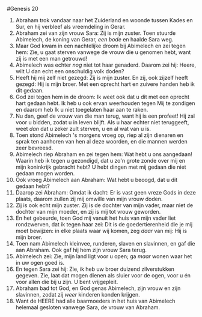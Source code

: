 #Genesis 20
1. Abraham trok vandaar naar het Zuiderland en woonde tussen Kades en Sur, en hij verbleef als vreemdeling in Gerar.
2. Abraham zei van zijn vrouw Sara: Zij is mijn zuster. Toen stuurde Abimelech, de koning van Gerar, *een bode* en haalde Sara weg.
3. Maar God kwam in een nachtelijke droom bij Abimelech en zei tegen hem: Zie, u gaat sterven vanwege de vrouw die u genomen hebt, want zij is met een man getrouwd!
4. Abimelech was echter *nog* niet tot haar genaderd. Daarom zei hij: Heere, wilt U dan echt een onschuldig volk doden?
5. Heeft hij mij zelf niet gezegd: Zij is mijn zuster. En zij, ook zijzelf heeft gezegd: Hij is mijn broer. Met een oprecht hart en zuivere handen heb ik dit gedaan.
6. God zei tegen hem in de droom: Ik weet ook dat u dit met een oprecht hart gedaan hebt. Ik heb u ook ervan weerhouden tegen Mij te zondigen en daarom heb Ik u niet toegelaten haar aan te raken.
7. Nu dan, geef de vrouw van die man terug, want hij is een profeet! Hij zal voor u bidden, zodat u in leven blijft. Als u haar echter niet teruggeeft, weet *dan* dat u zeker zult sterven, u en al wat van u is.
8. Toen stond Abimelech 's morgens vroeg op, riep al zijn dienaren en sprak ten aanhoren van hen al deze woorden, en die mannen werden zeer bevreesd.
9. Abimelech riep Abraham en zei tegen hem: Wat hebt u ons aangedaan! Waarin heb ik tegen u gezondigd, dat u zo'n grote zonde over mij en mijn koninkrijk gebracht hebt? U hebt dingen met mij gedaan die niet gedaan mogen worden.
10. Ook vroeg Abimelech aan Abraham: Wat hebt u beoogd, dat u dit gedaan hebt?
11. Daarop zei Abraham: Omdat ik dacht: Er is vast geen vreze Gods in deze plaats, daarom zullen zij mij omwille van mijn vrouw doden.
12. Zij is ook echt mijn zuster. Zij is de dochter van mijn vader, maar niet de dochter van mijn moeder, en zij is mij tot vrouw geworden.
13. En het gebeurde, toen God mij vanuit het huis van mijn vader liet rondzwerven, dat ik tegen haar zei: Dit is de goedertierenheid die je mij moet bewijzen: in elke plaats waar wij komen, zeg *daar* van mij: Hij is mijn broer.
14. Toen nam Abimelech kleinvee, runderen, slaven en slavinnen, en gaf die aan Abraham. Ook gaf hij hem zijn vrouw Sara terug.
15. Abimelech zei: Zie, mijn land ligt voor u open; ga *maar* wonen waar het in uw ogen goed is.
16. En tegen Sara zei hij: Zie, ik heb uw broer duizend zilverstukken gegeven. Zie, laat dat mogen dienen als sluier voor de ogen, voor u én voor allen die bij u zijn. U bent vrijgepleit.
17. Abraham bad tot God, en God genas Abimelech, zijn vrouw en zijn slavinnen, zodat zij *weer* kinderen konden krijgen.
18. Want de HEERE had alle baarmoeders in het huis van Abimelech helemaal gesloten vanwege Sara, de vrouw van Abraham.
